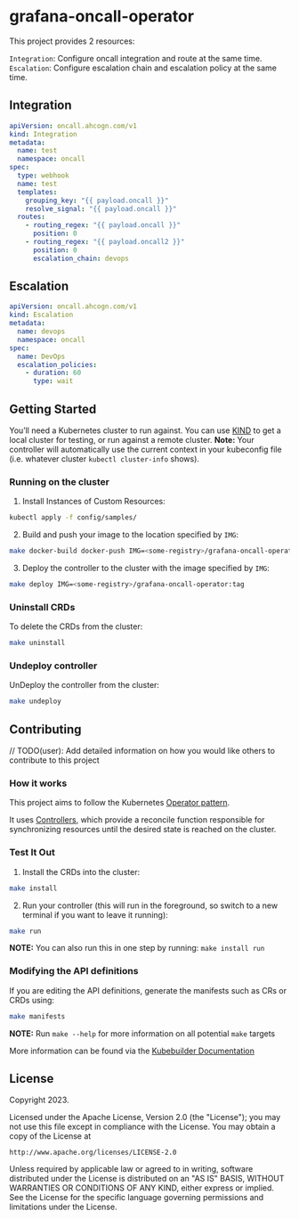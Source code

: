 # grafana-oncall-operator

This project provides 2 resources:

`Integration`: Configure oncall integration and route at the same time.
`Escalation`: Configure escalation chain and escalation policy at the same time.

## Integration

```yaml
apiVersion: oncall.ahcogn.com/v1
kind: Integration
metadata:
  name: test
  namespace: oncall
spec:
  type: webhook
  name: test
  templates:
    grouping_key: "{{ payload.oncall }}"
    resolve_signal: "{{ payload.oncall }}"
  routes:
    - routing_regex: "{{ payload.oncall }}"
      position: 0
    - routing_regex: "{{ payload.oncall2 }}"
      position: 0
      escalation_chain: devops
```

## Escalation

```yaml
apiVersion: oncall.ahcogn.com/v1
kind: Escalation
metadata:
  name: devops
  namespace: oncall
spec:
  name: DevOps
  escalation_policies:
    - duration: 60
      type: wait
```

## Getting Started

You’ll need a Kubernetes cluster to run against. You can use [KIND](https://sigs.k8s.io/kind) to get a local cluster for testing, or run against a remote cluster.
**Note:** Your controller will automatically use the current context in your kubeconfig file (i.e. whatever cluster `kubectl cluster-info` shows).

### Running on the cluster

1. Install Instances of Custom Resources:

```sh
kubectl apply -f config/samples/
```

2. Build and push your image to the location specified by `IMG`:

```sh
make docker-build docker-push IMG=<some-registry>/grafana-oncall-operator:tag
```

3. Deploy the controller to the cluster with the image specified by `IMG`:

```sh
make deploy IMG=<some-registry>/grafana-oncall-operator:tag
```

### Uninstall CRDs

To delete the CRDs from the cluster:

```sh
make uninstall
```

### Undeploy controller

UnDeploy the controller from the cluster:

```sh
make undeploy
```

## Contributing

// TODO(user): Add detailed information on how you would like others to contribute to this project

### How it works

This project aims to follow the Kubernetes [Operator pattern](https://kubernetes.io/docs/concepts/extend-kubernetes/operator/).

It uses [Controllers](https://kubernetes.io/docs/concepts/architecture/controller/),
which provide a reconcile function responsible for synchronizing resources until the desired state is reached on the cluster.

### Test It Out

1. Install the CRDs into the cluster:

```sh
make install
```

2. Run your controller (this will run in the foreground, so switch to a new terminal if you want to leave it running):

```sh
make run
```

**NOTE:** You can also run this in one step by running: `make install run`

### Modifying the API definitions

If you are editing the API definitions, generate the manifests such as CRs or CRDs using:

```sh
make manifests
```

**NOTE:** Run `make --help` for more information on all potential `make` targets

More information can be found via the [Kubebuilder Documentation](https://book.kubebuilder.io/introduction.html)

## License

Copyright 2023.

Licensed under the Apache License, Version 2.0 (the "License");
you may not use this file except in compliance with the License.
You may obtain a copy of the License at

    http://www.apache.org/licenses/LICENSE-2.0

Unless required by applicable law or agreed to in writing, software
distributed under the License is distributed on an "AS IS" BASIS,
WITHOUT WARRANTIES OR CONDITIONS OF ANY KIND, either express or implied.
See the License for the specific language governing permissions and
limitations under the License.
